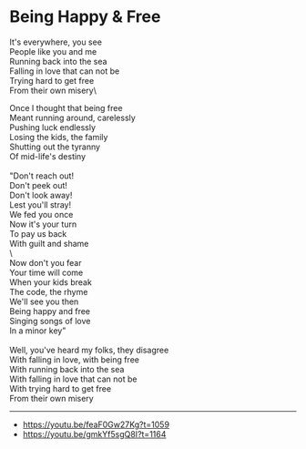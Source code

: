 # Being Happy & Free

It's everywhere, you see\
People like you and me\
Running back into the sea\
Falling in love that can not be\
Trying hard to get free\
From their own misery\

Once I thought that being free\
Meant running around, carelessly\
Pushing luck endlessly\
Losing the kids, the family\
Shutting out the tyranny\
Of mid-life's destiny\
\
"Don't reach out!\
Don't peek out!\
Don't look away!\
Lest you'll stray!\
We fed you once\
Now it's your turn\
To pay us back\
With guilt and shame\
\               
Now don't you fear\
Your time will come\
When your kids break\
The code, the rhyme\
We'll see you then\
Being happy and free\
Singing songs of love\
In a minor key”\
\
Well, you've heard my folks, they disagree\
With falling in love, with being free\
With running back into the sea\
With falling in love that can not be\
With trying hard to get free\
From their own misery

---
- https://youtu.be/feaF0Gw27Kg?t=1059
- https://youtu.be/gmkYf5sgQ8I?t=1164
